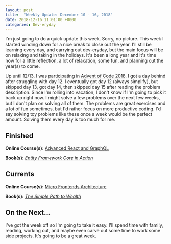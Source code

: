 ```yaml
---
layout: post
title:  "Weekly Update: December 10 - 16, 2018"
date: 2018-12-16 11:01:00 +0000
categories: Dev-eryday
---
```


I'm just going to do a quick update this week. Sorry, no picture. This week I started winding down for a nice break to close out the year. I'll still be learning every day, and carrying out dev-eryday, but the main focus will be on relaxing and taking in the holidays. It's been a long year and it's time now for a little reflection, a lot of relaxation, some fun, and planning out the year(s) to come.

Up until 12/13, I was participating in [Advent of Code 2018][aoc]. I got a day behind after struggling with day 12. I eventually got day 12 (always simplify), but skipped day 13, got day 14, then skipped day 15 after reading the problem description. Since I'm rolling into vacation, I don't know if I'm going to pick it back up right now. I might solve a few problems over the next few weeks, but I don't plan on solving all of them. The problems are great exercises and a lot of fun sometimes, but I'd rather focus on more productive coding. I'd say solving toy problems like these once a week would be the perfect amount. Solving them every day is too much for me.

## Finished

**Online Course(s):** [Advanced React and GraphQL][ar]

**Book(s):** *[Entity Framework Core in Action][efc]*

## Currents

**Online Course(s):** [Micro Frontends Architecture][mfa]

**Book(s):** *[The Simple Path to Wealth][spw]*

## On the Next...

I've got the week off so I'm going to take it easy. I'll spend time with family, reading, working out, and maybe even carve out some time to work some side projects. It's going to be a great week.

[aoc]: https://adventofcode.com/
[aocr]: https://github.com/jpniederer/AdventOfCode2018
[sra]: https://app.pluralsight.com/library/courses/react-auth0-authentication-security/table-of-contents
[jod]: https://www.amazon.com/Joy-Demand-Discovering-Happiness-Within-ebook/dp/B0166JFH3I/
[tp]: https://www.amazon.com/Turning-Pro-Inner-Power-Create/dp/1936891034/
[dw]: https://www.amazon.com/Do-Work-Steven-Pressfield-ebook/dp/B00NK0MJBK/
[njs]: https://nextjs.org/
[gql]: https://graphql.org/
[ap]: https://www.apollographql.com/
[pri]: https://www.prisma.io/
[ar]: https://advancedreact.com/
[play]: https://github.com/jpniederer/NETCorePlayground
[di]: https://www.amazon.com/Design-Programmer-Architect-Pragmatic-Programmers/dp/1680502093/
[re]: https://www.udemy.com/react-the-complete-guide-incl-redux/
[src]: https://chatappwithsignalr.azurewebsites.net/index.html
[oau]: https://app.pluralsight.com/library/courses/oauth-2-getting-started/table-of-contents
[tib]: https://www.amazon.com/Thinking-Bets-Making-Smarter-Decisions-ebook/dp/B074DG9LQF/
[lgs]: https://app.pluralsight.com/library/courses/less-getting-started/table-of-contents
[gf]: https://app.pluralsight.com/library/courses/github-fundamentals/table-of-contents
[tfs]: https://www.amazon.com/Thinking-Fast-Slow-Daniel-Kahneman-ebook/dp/B00555X8OA/
[tw]: https://tailwindcss.com/
[hn]: https://news.ycombinator.com/item?id=18084013
[mlc]: http://course.fast.ai/ml.html
[ghf]: https://app.pluralsight.com/library/courses/github-fundamentals/table-of-contents
[spr]: https://www.amazon.com/Sprint-Solve-Problems-Test-Ideas-ebook/dp/B010MH1DAQ/
[vid]: https://www.youtube.com/watch?v=mMWzVyIhDTk
[gfg]: https://www.geeksforgeeks.org/
[cqrs]: https://app.pluralsight.com/library/courses/cqrs-in-practice/table-of-contents
[ror]: https://rubyonrails.org/
[gr]: https://basecamp.com/books/getting-real
[ef]: https://docs.microsoft.com/en-us/ef/core/
[saa]: https://app.pluralsight.com/library/courses/openid-and-oauth2-securing-angular-apps/table-of-contents
[acc]: https://www.amazon.com/Accelerate-Software-Performing-Technology-Organizations-ebook/dp/B07B9F83WM/
[mvc]: https://app.pluralsight.com/library/courses/aspdotnet-core-mvc-enterprise-application/table-of-contents
[efc]: https://www.amazon.com/Entity-Framework-Core-Action-Smith/dp/161729456X/
[mfa]: https://app.pluralsight.com/library/courses/micro-frontends-architecture/table-of-contents
[spw]: https://www.amazon.com/Simple-Path-Wealth-financial-independence-ebook/dp/B01H97OQY2/